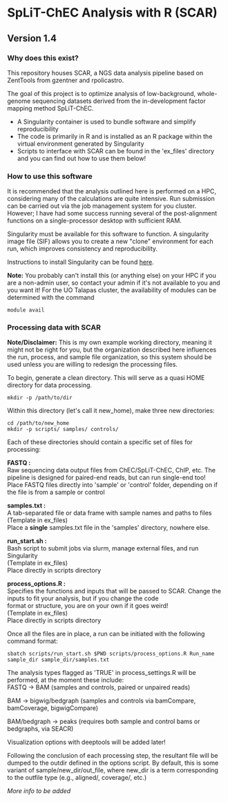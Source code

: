 # SpLiT-ChEC Analysis with R (SCAR)
## Version 1.4
### Why does this exist?

This repository houses SCAR, a NGS data analysis pipeline based on ZentTools from gzentner and rpolicastro. 

The goal of this project is to optimize analysis of low-background, whole-genome sequencing datasets derived from the in-development factor mapping method SpLiT-ChEC.

- A Singularity container is used to bundle software and simplify reproducibility  
- The code is primarily in R and is installed as an R package within the virtual environment generated by Singularity  
- Scripts to interface with SCAR can be found in the 'ex_files' directory and you can find out how to use them below!

### How to use this software

It is recommended that the analysis outlined here is performed on a HPC, considering many of the calculations are quite intensive. Run submission can be carried out via the job management system for you cluster. However; I have had some success running several of the post-alignment functions on a single-processor desktop with sufficient RAM.

Singularity must be available for this software to function. A singularity image file (SIF) allows you to create a new "clone" environment for each run, which improves consistency and reproducibility.

Instructions to install Singularity can be found [here](https://sylabs.io/guides/3.5/user-guide/quick_start.html#quick-installation-steps).  

**Note:** You probably can't install this (or anything else) on your HPC if you are a non-admin user, so contact your admin if it's not available to you and you want it! For the UO Talapas cluster, the availability of modules can be determined with the command
```
module avail
```
### Processing data with SCAR
**Note/Disclaimer:** This is my own example working directory, meaning it might not be right for you, but the organization described here influences the run, process, and sample file organization, so this system should be used unless you are willing to redesign the processing files.

To begin, generate a clean directory. This will serve as a quasi HOME directory for data processing.
```
mkdir -p /path/to/dir
```
Within this directory (let's call it new_home), make three new directories:
```
cd /path/to/new_home
mkdir -p scripts/ samples/ controls/
```
Each of these directories should contain a specific set of files for processing: 

**FASTQ :**  
Raw sequencing data output files from ChEC/SpLiT-ChEC, ChIP, etc. The pipeline is designed for paired-end reads, but can run single-end too!  
Place FASTQ files directly into 'sample' or 'control' folder, depending on if the file is from a sample or control 

**samples.txt :**  
A tab-separated file or data frame with sample names and paths to files  
(Template in ex_files)  
Place a **single** samples.txt file in the 'samples' directory, nowhere else.

**run_start.sh :**  
Bash script to submit jobs via slurm, manage external files, and run Singularity  
(Template in ex_files)  
Place directly in scripts directory

**process_options.R :**  
Specifies the functions and inputs that will be passed to SCAR. Change the inputs to fit your analysis, but if you change the code  
format or structure, you are on your own if it goes weird!  
(Template in ex_files)  
Place directly in scripts directory

Once all the files are in place, a run can be initiated with the following command format:
```
sbatch scripts/run_start.sh $PWD scripts/process_options.R Run_name sample_dir sample_dir/samples.txt
```
The analysis types flagged as 'TRUE' in process_settings.R will be performed, at the moment these include:  
FASTQ -> BAM (samples and controls, paired or unpaired reads)  
  
BAM -> bigwig/bedgraph (samples and controls via bamCompare, bamCoverage, bigwigCompare)
  
BAM/bedgraph -> peaks (requires both sample and control bams or bedgraphs, via SEACR)  
  
Visualization options with deeptools will be added later!  
  
Following the conclusion of each processing step, the resultant file will be dumped to the outdir defined in the options script. By default, this is some variant of sample/new_dir/out_file, where new_dir is a term corresponding to the outfile type (e.g., aligned/, coverage/, etc.)

*More info to be added*
